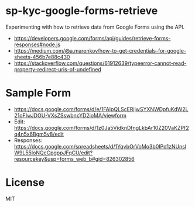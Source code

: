sp-kyc-google-forms-retrieve
===

Experimenting with how to retrieve data from Google Forms using the API.

* https://developers.google.com/forms/api/guides/retrieve-forms-responses#node.js
* https://medium.com/@a.marenkov/how-to-get-credentials-for-google-sheets-456b7e88c430
* https://stackoverflow.com/questions/61912639/typeerror-cannot-read-property-redirect-uris-of-undefined

# Sample Form

* https://docs.google.com/forms/d/e/1FAIpQLScERijwSYXNWDpfuKdW2L21oFIwJDOU-VXsZSswbncYD2ioMA/viewform
* Edit: https://docs.google.com/forms/d/1z0Ja5VidknDfngLkbAr10Z20VaKZPf2q4n5x6Bgm5v8/edit
* Responses: https://docs.google.com/spreadsheets/d/1YqvbOrVoMo3b0IPd1zNUnslW9L55IoNQcCpgppJFqCU/edit?resourcekey&usp=forms_web_b#gid=826302856

# License

MIT
